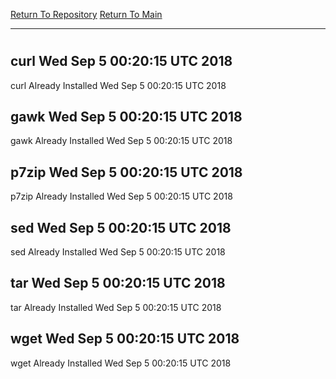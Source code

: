 [Return To Repository](https://github.com/deathbybandaid/piholeparser/)
[Return To Main](https://github.com/deathbybandaid/piholeparser/blob/master/RecentRunLogs/Mainlog.md)
____________________________________
# 
## curl Wed Sep 5 00:20:15 UTC 2018
curl Already Installed Wed Sep 5 00:20:15 UTC 2018
## gawk Wed Sep 5 00:20:15 UTC 2018
gawk Already Installed Wed Sep 5 00:20:15 UTC 2018
## p7zip Wed Sep 5 00:20:15 UTC 2018
p7zip Already Installed Wed Sep 5 00:20:15 UTC 2018
## sed Wed Sep 5 00:20:15 UTC 2018
sed Already Installed Wed Sep 5 00:20:15 UTC 2018
## tar Wed Sep 5 00:20:15 UTC 2018
tar Already Installed Wed Sep 5 00:20:15 UTC 2018
## wget Wed Sep 5 00:20:15 UTC 2018
wget Already Installed Wed Sep 5 00:20:15 UTC 2018
